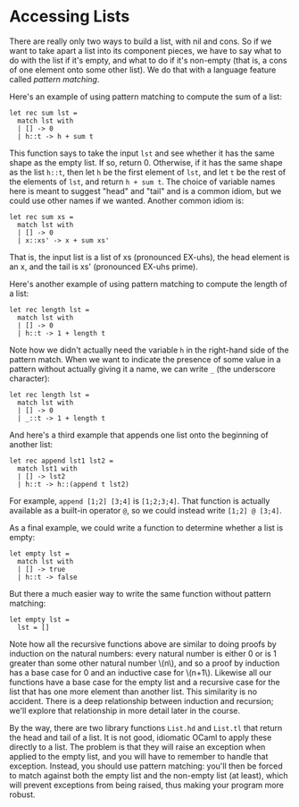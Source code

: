 # Accessing Lists

There are really only two ways to build a list, with nil and cons.
So if we want to take apart a list into its component pieces, we 
have to say what to do with the list if it's empty, and what to do if
it's non-empty (that is, a cons of one element onto some other list). 
We do that with a language feature called *pattern matching*.

Here's an example of using pattern matching to compute the sum of
a list:
```
let rec sum lst = 
  match lst with
  | [] -> 0
  | h::t -> h + sum t
```
This function says to take the input `lst` and see whether it has the
same shape as the empty list.  If so, return 0.  Otherwise, if
it has the same shape as the list `h::t`, then let `h` be the first
element of `lst`, and let `t` be the rest of the elements of `lst`,
and return `h + sum t`.  The choice of variable names here is
meant to suggest "head" and "tail" and is a common idiom, but we could 
use other names if we wanted.  Another common idiom is:
```
let rec sum xs = 
  match lst with
  | [] -> 0
  | x::xs' -> x + sum xs'
```
That is, the input list is a list of xs (pronounced EX-uhs), 
the head element is an x, and the tail is xs' (pronounced EX-uhs prime).

Here's another example of using pattern matching to compute the
length of a list:
```
let rec length lst = 
  match lst with
  | [] -> 0
  | h::t -> 1 + length t
```
Note how we didn't actually need the variable `h` in the right-hand side of
the pattern match.
When we want to indicate the presence of some value in a pattern without
actually giving it a name, we can write `_` (the underscore character):
```
let rec length lst = 
  match lst with
  | [] -> 0
  | _::t -> 1 + length t
```

And here's a third example that appends one list onto the beginning of
another list:
```
let rec append lst1 lst2 = 
  match lst1 with
  | [] -> lst2
  | h::t -> h::(append t lst2)
```
For example, `append [1;2] [3;4]` is `[1;2;3;4]`.
That function is actually available as a built-in operator `@`, so
we could instead write `[1;2] @ [3;4]`.

As a final example, we could write a function to determine whether
a list is empty:
```
let empty lst = 
  match lst with
  | [] -> true
  | h::t -> false
```
But there a much easier way to write the same function without pattern 
matching:
```
let empty lst = 
  lst = []
```

Note how all the recursive functions above are similar to doing proofs
by induction on the natural numbers:  every natural number is either 0
or is 1 greater than some other natural number \\(n\\), and so a proof
by induction has a base case for 0 and an inductive case for \\(n+1\\).
Likewise all our functions have a base case for the empty list and a
recursive case for the list that has one more element than another list.
This similarity is no accident. There is a deep relationship between
induction and recursion; we'll explore that relationship in more detail
later in the course.

By the way, there are two library functions `List.hd` and `List.tl`
that return the head and tail of a list.  It is not good, idiomatic
OCaml to apply these directly to a list.  The problem is that they
will raise an exception when applied to the empty list, and you will
have to remember to handle that exception.  Instead, you should use
pattern matching:  you'll then be forced to match against both
the empty list and the non-empty list (at least), which will prevent
exceptions from being raised, thus making your program more robust.
